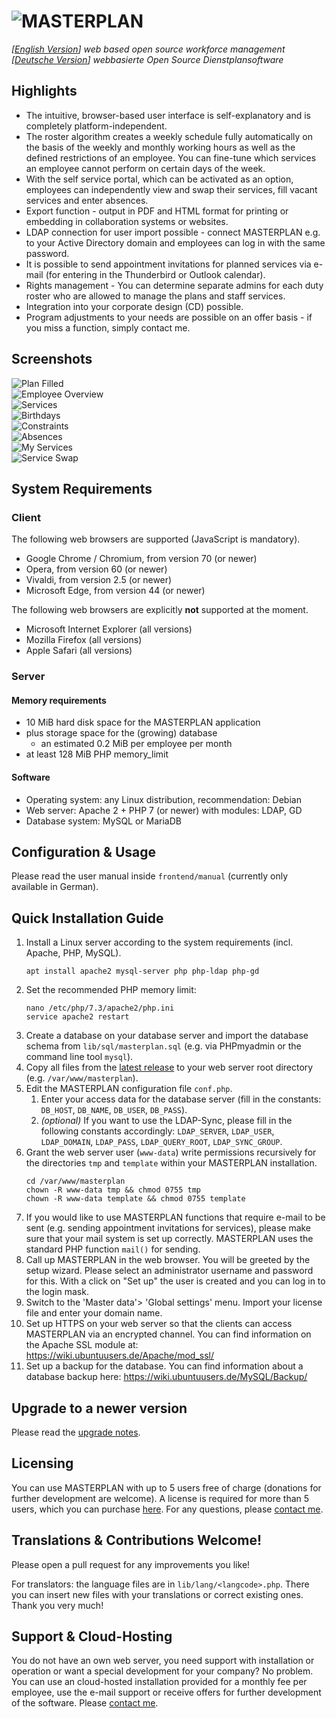# ![MASTERPLAN](frontend/img/logo.png)
*[[English Version](README.md)] web based open source workforce management*  
*[[Deutsche Version](README.de.md)] webbasierte Open Source Dienstplansoftware*

## Highlights
- The intuitive, browser-based user interface is self-explanatory and is completely platform-independent.
- The roster algorithm creates a weekly schedule fully automatically on the basis of the weekly and monthly working hours as well as the defined restrictions of an employee. You can fine-tune which services an employee cannot perform on certain days of the week.
- With the self service portal, which can be activated as an option, employees can independently view and swap their services, fill vacant services and enter absences.
- Export function - output in PDF and HTML format for printing or embedding in collaboration systems or websites.
- LDAP connection for user import possible - connect MASTERPLAN e.g. to your Active Directory domain and employees can log in with the same password.
- It is possible to send appointment invitations for planned services via e-mail (for entering in the Thunderbird or Outlook calendar).
- Rights management - You can determine separate admins for each duty roster who are allowed to manage the plans and staff services.
- Integration into your corporate design (CD) possible.
- Program adjustments to your needs are possible on an offer basis - if you miss a function, simply contact me.

## Screenshots
![Plan Filled](.github/screenshots/2planfilled.png)  
![Employee Overview](.github/screenshots/2useroverview.png)  
![Services](.github/screenshots/1services.png)  
![Birthdays](.github/screenshots/1birthdays.png)  
![Constraints](.github/screenshots/1userconstraints.png)  
![Absences](.github/screenshots/3absence.png)  
![My Services](.github/screenshots/3myservices.png)  
![Service Swap](.github/screenshots/3swap.png)  

## System Requirements
### Client
The following web browsers are supported (JavaScript is mandatory).
- Google Chrome / Chromium, from version 70 (or newer)
- Opera, from version 60 (or newer)
- Vivaldi, from version 2.5 (or newer)
- Microsoft Edge, from version 44 (or newer)

The following web browsers are explicitly **not** supported at the moment.
- Microsoft Internet Explorer (all versions)
- Mozilla Firefox (all versions)
- Apple Safari (all versions)

### Server
#### Memory requirements
- 10 MiB hard disk space for the MASTERPLAN application
- plus storage space for the (growing) database
   - an estimated 0.2 MiB per employee per month
- at least 128 MiB PHP memory_limit

#### Software
- Operating system: any Linux distribution, recommendation: Debian
- Web server: Apache 2 + PHP 7 (or newer) with modules: LDAP, GD
- Database system: MySQL or MariaDB

## Configuration & Usage
Please read the user manual inside `frontend/manual` (currently only available in German).

## Quick Installation Guide
1. Install a Linux server according to the system requirements (incl. Apache, PHP, MySQL).
   ```
   apt install apache2 mysql-server php php-ldap php-gd
   ```
2. Set the recommended PHP memory limit:
   ```
   nano /etc/php/7.3/apache2/php.ini
   service apache2 restart
   ```
3. Create a database on your database server and import the database schema from `lib/sql/masterplan.sql` (e.g. via PHPmyadmin or the command line tool `mysql`).
4. Copy all files from the [latest release](https://github.com/schorschii/masterplan/releases/latest) to your web server root directory (e.g. `/var/www/masterplan`).
5. Edit the MASTERPLAN configuration file `conf.php`.
   1. Enter your access data for the database server (fill in the constants: `DB_HOST`, `DB_NAME`, `DB_USER`, `DB_PASS`).
   2. *(optional)* If you want to use the LDAP-Sync, please fill in the following constants accordingly: `LDAP_SERVER`, `LDAP_USER`, `LDAP_DOMAIN`, `LDAP_PASS`, `LDAP_QUERY_ROOT`, `LDAP_SYNC_GROUP`.
6. Grant the web server user (`www-data`) write permissions recursively for the directories `tmp` and `template` within your MASTERPLAN installation.
   ```
   cd /var/www/masterplan
   chown -R www-data tmp && chmod 0755 tmp
   chown -R www-data template && chmod 0755 template
   ```
7. If you would like to use MASTERPLAN functions that require e-mail to be sent (e.g. sending appointment invitations for services), please make sure that your mail system is set up correctly. MASTERPLAN uses the standard PHP function `mail()` for sending.
8. Call up MASTERPLAN in the web browser. You will be greeted by the setup wizard. Please select an administrator username and password for this. With a click on "Set up" the user is created and you can log in to the login mask.
9. Switch to the 'Master data'> 'Global settings' menu. Import your license file and enter your domain name.
10. Set up HTTPS on your web server so that the clients can access MASTERPLAN via an encrypted channel. You can find information on the Apache SSL module at: https://wiki.ubuntuusers.de/Apache/mod_ssl/
11. Set up a backup for the database. You can find information about a database backup here: https://wiki.ubuntuusers.de/MySQL/Backup/

## Upgrade to a newer version
Please read the [upgrade notes](UPGRADE.md).

## Licensing
You can use MASTERPLAN with up to 5 users free of charge (donations for further development are welcome). A license is required for more than 5 users, which you can purchase [here](https://georg-sieber.de/?page=masterplan). For any questions, please [contact me](https://georg-sieber.de/?page=impressum).

## Translations & Contributions Welcome!
Please open a pull request for any improvements you like!

For translators: the language files are in `lib/lang/<langcode>.php`. There you can insert new files with your translations or correct existing ones. Thank you very much!

## Support & Cloud-Hosting
You do not have an own web server, you need support with installation or operation or want a special development for your company? No problem. You can use an cloud-hosted installation provided for a monthly fee per employee, use the e-mail support or receive offers for further development of the software. Please [contact me](https://georg-sieber.de/?page=impressum).
